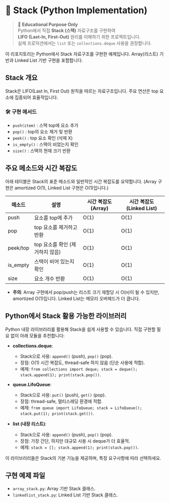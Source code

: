 # 🧱 Stack (Python Implementation)

> 🎯 **Educational Purpose Only**  
> Python에서 직접 **Stack (스택)** 자료구조를 구현하여  
> **LIFO (Last-In, First-Out)** 원리를 이해하기 위한 프로젝트입니다.  
> 실제 프로덕션에서는 `list` 또는 `collections.deque` 사용을 권장합니다.  

이 리포지토리는 Python에서 Stack 자료구조를 구현한 예제입니다. Array(리스트) 기반과 Linked List 기반 구현을 포함합니다.

## Stack 개요
Stack은 LIFO(Last In, First Out) 원칙을 따르는 자료구조입니다. 주요 연산은 top 요소에 집중되어 효율적입니다.

### 🛠️ 구현 메서드
- `push(item)` : 스택 top에 요소 추가  
- `pop()` : top의 요소 제거 및 반환  
- `peek()` : top 요소 확인 (삭제 X)  
- `is_empty()` : 스택이 비었는지 확인  
- `size()` : 스택의 현재 크기 반환  

## 주요 메소드와 시간 복잡도
아래 테이블은 Stack의 표준 메소드와 일반적인 시간 복잡도를 요약합니다. (Array 구현은 amortized O(1), Linked List 구현은 O(1)입니다.)

| 메소드     | 설명                                      | 시간 복잡도 (Array) | 시간 복잡도 (Linked List) |
|------------|-------------------------------------------|---------------------|---------------------------|
| push      | 요소를 top에 추가                         | O(1)               | O(1)                     |
| pop       | top 요소를 제거하고 반환                  | O(1)               | O(1)                     |
| peek/top  | top 요소를 확인 (제거하지 않음)           | O(1)               | O(1)                     |
| is_empty  | 스택이 비어 있는지 확인                   | O(1)               | O(1)                     |
| size      | 요소 개수 반환                            | O(1)               | O(1)                     |

- **주의**: Array 구현에서 pop/push는 리스트 크기 재할당 시 O(n)이 될 수 있지만, amortized O(1)입니다. Linked List는 메모리 오버헤드가 더 큽니다.

## Python에서 Stack 활용 가능한 라이브러리
Python 내장 라이브러리를 활용해 Stack을 쉽게 사용할 수 있습니다. 직접 구현할 필요 없이 아래 모듈을 추천합니다:

- **collections.deque**:
  - Stack으로 사용: `append()` (push), `pop()` (pop).
  - 장점: O(1) 시간 복잡도, thread-safe 하지 않음 (단순 사용에 적합).
  - 예제: `from collections import deque; stack = deque(); stack.append(1); print(stack.pop())`.

- **queue.LifoQueue**:
  - Stack으로 사용: `put()` (push), `get()` (pop).
  - 장점: thread-safe, 멀티스레딩 환경에 적합.
  - 예제: `from queue import LifoQueue; stack = LifoQueue(); stack.put(1); print(stack.get())`.

- **list (내장 리스트)**:
  - Stack으로 사용: `append()` (push), `pop()` (pop).
  - 장점: 가장 간단, 하지만 대규모 사용 시 deque가 더 효율적.
  - 예제: `stack = []; stack.append(1); print(stack.pop())`.

이 라이브러리들은 Stack의 기본 기능을 제공하며, 특정 요구사항에 따라 선택하세요.

## 구현 예제 파일
- `array_stack.py`: Array 기반 Stack 클래스.
- `linkedlist_stack.py`: Linked List 기반 Stack 클래스.